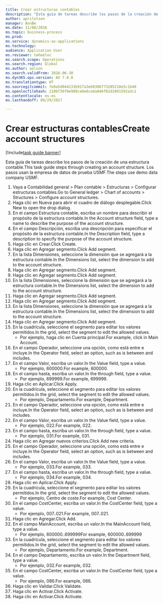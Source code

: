 ```yaml
--- 
title: Crear estructuras contables
description: "Esta guía de tareas describe los pasos de la creación de una estructura contable."
author: aprilolson
manager: AnnBe
ms.date: 11/08/2016
ms.topic: business-process
ms.prod: 
ms.service: dynamics-ax-applications
ms.technology: 
audience: Application User
ms.reviewer: twheeloc
ms.search.scope: Operations
ms.search.region: Global
ms.author: aolson
ms.search.validFrom: 2016-06-30
ms.dyn365.ops.version: AX 7.0.0
ms.translationtype: HT
ms.sourcegitcommit: 7e0a5d044133b917a3eb9386773205218e5c1b40
ms.openlocfilehash: 210bf36f0e989ce0e6ceda046f02d1091592a3c1
ms.contentlocale: es-es
ms.lasthandoff: 09/29/2017

---
```

# <a name="create-account-structures"></a><span data-ttu-id="5c78e-103">Crear estructuras contables</span><span class="sxs-lookup"><span data-stu-id="5c78e-103">Create account structures</span></span>

[!include[task guide banner](../../includes/task-guide-banner.md)]

<span data-ttu-id="5c78e-104">Esta guía de tareas describe los pasos de la creación de una estructura contable.</span><span class="sxs-lookup"><span data-stu-id="5c78e-104">This task guide steps through creating an account structure.</span></span> <span data-ttu-id="5c78e-105">Los pasos usan la empresa de datos de prueba USMF.</span><span class="sxs-lookup"><span data-stu-id="5c78e-105">The steps use demo data company USMF.</span></span>

1. <span data-ttu-id="5c78e-106">Vaya a Contabilidad general > Plan contable > Estructuras > Configurar estructuras contables.</span><span class="sxs-lookup"><span data-stu-id="5c78e-106">Go to General ledger > Chart of accounts > Structures > Configure account structures.</span></span>
2. <span data-ttu-id="5c78e-107">Haga clic en Nueva para abrir el cuadro de diálogo desplegable.</span><span class="sxs-lookup"><span data-stu-id="5c78e-107">Click New to open the drop dialog.</span></span>
3. <span data-ttu-id="5c78e-108">En el campo Estructura contable, escriba un nombre para describir el propósito de la estructura contable.</span><span class="sxs-lookup"><span data-stu-id="5c78e-108">In the Account structure field, type a name to describe the purpose of the account structure.</span></span>
4. <span data-ttu-id="5c78e-109">En el campo Descripción, escriba una descripción para especificar el propósito de la estructura contable.</span><span class="sxs-lookup"><span data-stu-id="5c78e-109">In the Description field, type a description to specify the purpose of the account structure.</span></span>
5. <span data-ttu-id="5c78e-110">Haga clic en Crear.</span><span class="sxs-lookup"><span data-stu-id="5c78e-110">Click Create.</span></span>
6. <span data-ttu-id="5c78e-111">Haga clic en Agregar segmento.</span><span class="sxs-lookup"><span data-stu-id="5c78e-111">Click Add segment.</span></span>
7. <span data-ttu-id="5c78e-112">En la lista Dimensiones, seleccione la dimensión que se agregará a la estructura contable.</span><span class="sxs-lookup"><span data-stu-id="5c78e-112">In the Dimensions list, select the dimension to add to the account structure.</span></span>
8. <span data-ttu-id="5c78e-113">Haga clic en Agregar segmento.</span><span class="sxs-lookup"><span data-stu-id="5c78e-113">Click Add segment.</span></span>
9. <span data-ttu-id="5c78e-114">Haga clic en Agregar segmento.</span><span class="sxs-lookup"><span data-stu-id="5c78e-114">Click Add segment.</span></span>
10. <span data-ttu-id="5c78e-115">En la lista Dimensiones, seleccione la dimensión que se agregará a la estructura contable.</span><span class="sxs-lookup"><span data-stu-id="5c78e-115">In the Dimensions list, select the dimension to add to the account structure.</span></span>
11. <span data-ttu-id="5c78e-116">Haga clic en Agregar segmento.</span><span class="sxs-lookup"><span data-stu-id="5c78e-116">Click Add segment.</span></span>
12. <span data-ttu-id="5c78e-117">Haga clic en Agregar segmento.</span><span class="sxs-lookup"><span data-stu-id="5c78e-117">Click Add segment.</span></span>
13. <span data-ttu-id="5c78e-118">En la lista Dimensiones, seleccione la dimensión que se agregará a la estructura contable.</span><span class="sxs-lookup"><span data-stu-id="5c78e-118">In the Dimensions list, select the dimension to add to the account structure.</span></span>
14. <span data-ttu-id="5c78e-119">Haga clic en Agregar segmento.</span><span class="sxs-lookup"><span data-stu-id="5c78e-119">Click Add segment.</span></span>
15. <span data-ttu-id="5c78e-120">En la cuadrícula, seleccione el segmento para editar los valores permitidos.</span><span class="sxs-lookup"><span data-stu-id="5c78e-120">In the grid, select the segment to edit the allowed values.</span></span>
    * <span data-ttu-id="5c78e-121">Por ejemplo, haga clic en Cuenta principal.</span><span class="sxs-lookup"><span data-stu-id="5c78e-121">For example, click in Main Account.</span></span>  
16. <span data-ttu-id="5c78e-122">En el campo Operador, seleccione una opción, como está entre e incluye.</span><span class="sxs-lookup"><span data-stu-id="5c78e-122">In the Operator field, select an option, such as is between and includes.</span></span>
17. <span data-ttu-id="5c78e-123">En el campo Valor, escriba un valor.</span><span class="sxs-lookup"><span data-stu-id="5c78e-123">In the Value field, type a value.</span></span>
    * <span data-ttu-id="5c78e-124">Por ejemplo, 600000.</span><span class="sxs-lookup"><span data-stu-id="5c78e-124">For example, 600000.</span></span>  
18. <span data-ttu-id="5c78e-125">En el campo hasta, escriba un valor.</span><span class="sxs-lookup"><span data-stu-id="5c78e-125">In the through field, type a value.</span></span>
    * <span data-ttu-id="5c78e-126">Por ejemplo, 699999.</span><span class="sxs-lookup"><span data-stu-id="5c78e-126">For example, 699999.</span></span>  
19. <span data-ttu-id="5c78e-127">Haga clic en Aplicar.</span><span class="sxs-lookup"><span data-stu-id="5c78e-127">Click Apply.</span></span>
20. <span data-ttu-id="5c78e-128">En la cuadrícula, seleccione el segmento para editar los valores permitidos.</span><span class="sxs-lookup"><span data-stu-id="5c78e-128">In the grid, select the segment to edit the allowed values.</span></span>
    * <span data-ttu-id="5c78e-129">Por ejemplo, Departamento.</span><span class="sxs-lookup"><span data-stu-id="5c78e-129">For example, Department.</span></span>  
21. <span data-ttu-id="5c78e-130">En el campo Operador, seleccione una opción, como está entre e incluye.</span><span class="sxs-lookup"><span data-stu-id="5c78e-130">In the Operator field, select an option, such as is between and includes.</span></span>
22. <span data-ttu-id="5c78e-131">En el campo Valor, escriba un valor.</span><span class="sxs-lookup"><span data-stu-id="5c78e-131">In the Value field, type a value.</span></span>
    * <span data-ttu-id="5c78e-132">Por ejemplo, 022.</span><span class="sxs-lookup"><span data-stu-id="5c78e-132">For example, 022.</span></span>  
23. <span data-ttu-id="5c78e-133">En el campo hasta, escriba un valor.</span><span class="sxs-lookup"><span data-stu-id="5c78e-133">In the through field, type a value.</span></span>
    * <span data-ttu-id="5c78e-134">Por ejemplo, 031.</span><span class="sxs-lookup"><span data-stu-id="5c78e-134">For example, 031.</span></span>  
24. <span data-ttu-id="5c78e-135">Haga clic en Agregar nuevos criterios.</span><span class="sxs-lookup"><span data-stu-id="5c78e-135">Click Add new criteria.</span></span>
25. <span data-ttu-id="5c78e-136">En el campo Operador, seleccione una opción, como está entre e incluye.</span><span class="sxs-lookup"><span data-stu-id="5c78e-136">In the Operator field, select an option, such as is between and includes.</span></span>
26. <span data-ttu-id="5c78e-137">En el campo Valor, escriba un valor.</span><span class="sxs-lookup"><span data-stu-id="5c78e-137">In the Value field, type a value.</span></span>
    * <span data-ttu-id="5c78e-138">Por ejemplo, 033.</span><span class="sxs-lookup"><span data-stu-id="5c78e-138">For example, 033.</span></span>  
27. <span data-ttu-id="5c78e-139">En el campo hasta, escriba un valor.</span><span class="sxs-lookup"><span data-stu-id="5c78e-139">In the through field, type a value.</span></span>
    * <span data-ttu-id="5c78e-140">Por ejemplo, 034.</span><span class="sxs-lookup"><span data-stu-id="5c78e-140">For example, 034.</span></span>  
28. <span data-ttu-id="5c78e-141">Haga clic en Aplicar.</span><span class="sxs-lookup"><span data-stu-id="5c78e-141">Click Apply.</span></span>
29. <span data-ttu-id="5c78e-142">En la cuadrícula, seleccione el segmento para editar los valores permitidos.</span><span class="sxs-lookup"><span data-stu-id="5c78e-142">In the grid, select the segment to edit the allowed values.</span></span>
    * <span data-ttu-id="5c78e-143">Por ejemplo, Centro de coste.</span><span class="sxs-lookup"><span data-stu-id="5c78e-143">For example, Cost Center.</span></span>  
30. <span data-ttu-id="5c78e-144">En el campo CostCenter, escriba un valor.</span><span class="sxs-lookup"><span data-stu-id="5c78e-144">In the CostCenter field, type a value.</span></span>
    * <span data-ttu-id="5c78e-145">Por ejemplo, 007..021.</span><span class="sxs-lookup"><span data-stu-id="5c78e-145">For example, 007..021.</span></span>  
31. <span data-ttu-id="5c78e-146">Haga clic en Agregar.</span><span class="sxs-lookup"><span data-stu-id="5c78e-146">Click Add.</span></span>
32. <span data-ttu-id="5c78e-147">En el campo MainAccount, escriba un valor.</span><span class="sxs-lookup"><span data-stu-id="5c78e-147">In the MainAccount field, type a value.</span></span>
    * <span data-ttu-id="5c78e-148">Por ejemplo, 600000..699999</span><span class="sxs-lookup"><span data-stu-id="5c78e-148">For example, 600000..699999</span></span>  
33. <span data-ttu-id="5c78e-149">En la cuadrícula, seleccione el segmento para editar los valores permitidos.</span><span class="sxs-lookup"><span data-stu-id="5c78e-149">In the grid, select the segment to edit the allowed values.</span></span>
    * <span data-ttu-id="5c78e-150">Por ejemplo, Departamento.</span><span class="sxs-lookup"><span data-stu-id="5c78e-150">For example, Department.</span></span>  
34. <span data-ttu-id="5c78e-151">En el campo Departamento, escriba un valor.</span><span class="sxs-lookup"><span data-stu-id="5c78e-151">In the Department field, type a value.</span></span>
    * <span data-ttu-id="5c78e-152">Por ejemplo, 032.</span><span class="sxs-lookup"><span data-stu-id="5c78e-152">For example, 032.</span></span>  
35. <span data-ttu-id="5c78e-153">En el campo CostCenter, escriba un valor.</span><span class="sxs-lookup"><span data-stu-id="5c78e-153">In the CostCenter field, type a value.</span></span>
    * <span data-ttu-id="5c78e-154">Por ejemplo, 086.</span><span class="sxs-lookup"><span data-stu-id="5c78e-154">For example, 086.</span></span>  
36. <span data-ttu-id="5c78e-155">Haga clic en Validar.</span><span class="sxs-lookup"><span data-stu-id="5c78e-155">Click Validate.</span></span>
37. <span data-ttu-id="5c78e-156">Haga clic en Activar.</span><span class="sxs-lookup"><span data-stu-id="5c78e-156">Click Activate.</span></span>
38. <span data-ttu-id="5c78e-157">Haga clic en Activar.</span><span class="sxs-lookup"><span data-stu-id="5c78e-157">Click Activate.</span></span>


